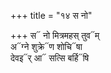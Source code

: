 +++
title = "१४ स नो"

+++
स᳓ नो मित्रमहस् तुव᳓म्  
अ᳓ग्ने शुक्रे᳓ण शोचि᳓षा  
देवइ᳓र् आ᳓ सत्सि बर्हि᳓षि